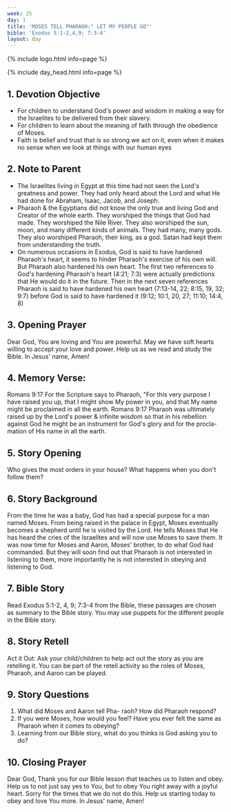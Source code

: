 ```yaml
---
week: 25
day: 1
title: 'MOSES TELL PHARAOH:" LET MY PEOPLE GO"'
bible: 'Exodus 5:1-2,4,9; 7:3-4'
layout: day
---
```



{% include logo.html info=page %}

{% include day_head.html info=page %}

## 1. Devotion Objective
- For children to understand God's power and wisdom in making a way for the Israelites to be delivered from their slavery.
- For children to learn about the meaning of faith through the obedience of Moses.
- Faith is belief and trust that is so strong we act on it, even when it makes no sense when we look at things with our human eyes

## 2. Note to Parent
- The Israelites living in Egypt at this time had not seen the Lord's greatness and power. They had only heard about the Lord and what He had done for Abraham, Isaac, Jacob, and Joseph.
- Pharaoh & the Egyptians did not know the only true and living God and Creator of the whole earth. They worshiped the things that God had made. They worshiped the Nile River. They also worshiped the sun, moon, and many different kinds of animals. They had many, many gods. They also worshiped Pharaoh, their king, as a god. Satan had kept them from understanding the truth.
- On numerous occasions in Exodus, God is said to have hardened Pharaoh's heart, it seems to hinder Pharaoh's exercise of his own will. But Pharaoh also hardened his own heart. The first two references to God's hardening Pharaoh's heart (4:21; 7:3) were actually predictions that He would do it in the future. Then in the next seven references Pharaoh is said to have hardened his own heart (7:13-14, 22; 8:15, 19, 32; 9:7) before God is said to have hardened it (9:12; 10:1, 20, 27; 11:10; 14:4, 8)

## 3. Opening Prayer
Dear God, You are loving and You are powerful. May we have soft hearts willing to accept your love and power. Help us as we read and study the Bible. In Jesus' name, Amen!

## 4. Memory Verse:
Romans 9:17 For the Scripture says to Pharaoh, "For this very purpose I have raised you up, that I might show My power in you, and that My name might be proclaimed in all the earth. Romans 9:17
Pharaoh was ultimately raised up by the Lord's power & infinite wisdom so that in his rebellion against God he might be an instrument for God's glory and for the procla- mation of His name in all the earth.

## 5. Story Opening
Who gives the most orders in your house? What happens when you don't follow them?

## 6. Story Background
From the time he was a baby, God has had a special purpose for a man named Moses. From being raised in the palace in Egypt, Moses eventually becomes a shepherd until he is visited by the Lord. He tells Moses that He has heard the cries of the Israelites and will now use Moses to save them. It was now time for Moses and Aaron, Moses' brother, to do what God had commanded. But they will soon find out that Pharaoh is not interested in listening to them, more importantly he is not interested in obeying and listening to God.


## 7. Bible Story
Read Exodus 5:1-2, 4, 9; 7:3-4 from the Bible, these passages are chosen as summary to the Bible story. You may use puppets for the different people in the Bible story.

## 8. Story Retell
  Act it Out: Ask your child/children to help act out the story as you are retelling it. You can be part of the retell activity so the roles of Moses, Pharaoh, and Aaron can be played.

## 9. Story Questions
1. What did Moses and Aaron tell Pha- raoh? How did Pharaoh respond?
2. If you were Moses, how would you feel? Have you ever felt the same as Pharaoh when it comes to obeying?
3. Learning from our Bible story, what do you thinks is God asking you to do?

## 10. Closing Prayer
Dear God, Thank you for our Bible lesson that teaches us to listen and obey. Help us to not just say yes to You, but to obey You right away with a joyful heart. Sorry for the times that we do not do this. Help us starting today to obey and love You more. In Jesus' name, Amen!

